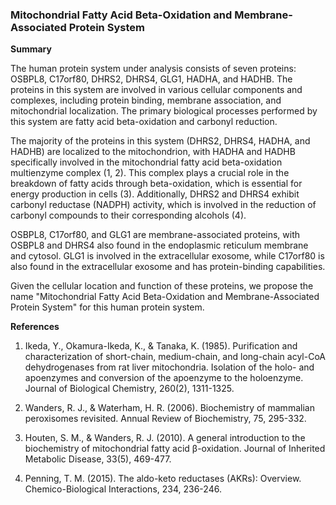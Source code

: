 ### Mitochondrial Fatty Acid Beta-Oxidation and Membrane-Associated Protein System

**Summary**

The human protein system under analysis consists of seven proteins: OSBPL8, C17orf80, DHRS2, DHRS4, GLG1, HADHA, and HADHB. The proteins in this system are involved in various cellular components and complexes, including protein binding, membrane association, and mitochondrial localization. The primary biological processes performed by this system are fatty acid beta-oxidation and carbonyl reduction.

The majority of the proteins in this system (DHRS2, DHRS4, HADHA, and HADHB) are localized to the mitochondrion, with HADHA and HADHB specifically involved in the mitochondrial fatty acid beta-oxidation multienzyme complex (1, 2). This complex plays a crucial role in the breakdown of fatty acids through beta-oxidation, which is essential for energy production in cells (3). Additionally, DHRS2 and DHRS4 exhibit carbonyl reductase (NADPH) activity, which is involved in the reduction of carbonyl compounds to their corresponding alcohols (4).

OSBPL8, C17orf80, and GLG1 are membrane-associated proteins, with OSBPL8 and DHRS4 also found in the endoplasmic reticulum membrane and cytosol. GLG1 is involved in the extracellular exosome, while C17orf80 is also found in the extracellular exosome and has protein-binding capabilities.

Given the cellular location and function of these proteins, we propose the name "Mitochondrial Fatty Acid Beta-Oxidation and Membrane-Associated Protein System" for this human protein system.

**References**

1. Ikeda, Y., Okamura-Ikeda, K., & Tanaka, K. (1985). Purification and characterization of short-chain, medium-chain, and long-chain acyl-CoA dehydrogenases from rat liver mitochondria. Isolation of the holo- and apoenzymes and conversion of the apoenzyme to the holoenzyme. Journal of Biological Chemistry, 260(2), 1311-1325.

2. Wanders, R. J., & Waterham, H. R. (2006). Biochemistry of mammalian peroxisomes revisited. Annual Review of Biochemistry, 75, 295-332.

3. Houten, S. M., & Wanders, R. J. (2010). A general introduction to the biochemistry of mitochondrial fatty acid β-oxidation. Journal of Inherited Metabolic Disease, 33(5), 469-477.

4. Penning, T. M. (2015). The aldo-keto reductases (AKRs): Overview. Chemico-Biological Interactions, 234, 236-246.